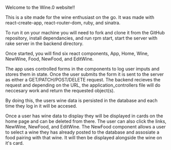 Welcome to the Wine.0 website!!

This is a site made for the wine enthusiast on the go. It was made with react-create-app, react-router-dom, ruby, and sinatra.

To run it on your machine you will need to fork and clone it from the GitHub repository, install dependancies, and run rpm start, start the server with rake server in the backend directory.

Once started, you will find six react components, App, Home, Wine, NewWine, Food, NewFood, and EditWine.

The app uses controlled forms in the components to log user imputs and stores them in state. Once the user submits the form it is sent to the server as either a GET/PATCH/POST/DELETE request. The backend recieves the request and depending on the URL, the application_controllers file will do neccesary work and return the requested object(s).

By doing this, the users wine data is persisted in the database and each time they log in it will be accesed.

Once a user has wine data to display they will be displayed in cards on the home page and can be deleted from there. The user can also click the links, NewWine, NewFood, and EditWine. The NewFood component allows a user to select a wine they has already posted to the database and assosiate a food pairing with that wine. It will then be displayed alongside the wine on it's card.